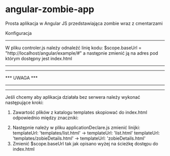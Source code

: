 angular-zombie-app
==================

Prosta aplikacja w Angular JS przedstawiająca zombie wraz z cmentarzami

Konfiguracja
******************
W pliku controler.js należy odnaleźć linię kodu:
$scope.baseUrl = "http://localhost/angular/example/#"
a następnie zmienić ją na adres pod którym dostępny jest index.html

**************************
***                    ***
***        UWAGA       ***
***                    ***
**************************
Jeśli chcemy aby aplikacja działała bez serwera należy wykonać następujące kroki:
1. Zawartość plików z katalogu templates skopiować do index.html odpowiednio między znaczniki:
<script type="text/ng-template" id="list.html">...</script>
<script type="text/ng-template" id="zobieDetails.html">...</script>
2. Następnie należy w pliku applicationDeclare.js zmienić linijki:
templateUrl: 'templates/list.html' -> templateUrl: 'list.html'
templateUrl: 'templates/zobieDetails.html' -> templateUrl: 'zobieDetails.html'
3. Zmienić $scope.baseUrl tak jak opisano wyżej na ścieżkę dostępu do index.html
